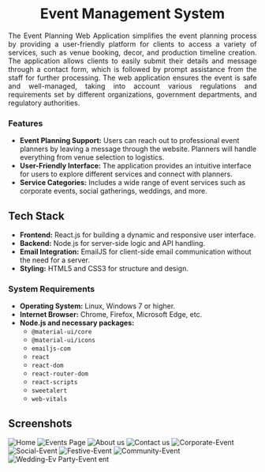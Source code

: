 <h1 align="center">
 Event Management System
 </h1>
 
<div align="justify">
The Event Planning Web Application simplifies the event planning process by providing a user-friendly platform for clients to access a variety of services, such as venue booking, decor, and production timeline creation. The application allows clients to easily submit their details and message through a contact form, which is followed by prompt assistance from the staff for further processing. The web application ensures the event is safe and well-managed, taking into account various regulations and requirements set by different organizations, government departments, and regulatory authorities.
 </div>

 ### Features
- **Event Planning Support:** Users can reach out to professional event planners by leaving a message through the website. Planners will handle everything from venue selection to logistics.
- **User-Friendly Interface:** The application provides an intuitive interface for users to explore different services and connect with planners.
- **Service Categories:** Includes a wide range of event services such as corporate events, social gatherings, weddings, and more.
  
## Tech Stack
- **Frontend:** React.js for building a dynamic and responsive user interface.
- **Backend:** Node.js for server-side logic and API handling.
- **Email Integration:** EmailJS for client-side email communication without the need for a server.
- **Styling:** HTML5 and CSS3 for structure and design.

### System Requirements
- **Operating System:** Linux, Windows 7 or higher.
- **Internet Browser:** Chrome, Firefox, Microsoft Edge, etc.
- **Node.js and necessary packages:**
  - `@material-ui/core`
  - `@material-ui/icons`
  - `emailjs-com`
  - `react`
  - `react-dom`
  - `react-router-dom`
  - `react-scripts`
  - `sweetalert`
  - `web-vitals`
  
## Screenshots
![Home](https://user-images.githubusercontent.com/68786151/177297269-1d521191-9fe2-4001-a520-ac010e2ca9b1.png)
![Events Page](https://user-images.githubusercontent.com/68786151/177297349-2c2d27c5-4c1a-47b3-bd79-57c49a8f1970.png)
![About us](https://user-images.githubusercontent.com/68786151/177297300-b09c1da0-6b0a-40c6-b7ca-0c97cc0ec948.png)
![Contact us](https://user-images.githubusercontent.com/68786151/177297434-7a46ba50-8fab-44d4-8141-94abf3a6b30d.png)
![Corporate-Event](https://user-images.githubusercontent.com/68786151/177297468-c1b751f3-8a92-4db0-88a0-79f1be0a4e09.png)
![Social-Event](https://user-images.githubusercontent.com/68786151/177297487-5dc91be8-047f-4be9-b9f3-c0dfb2d421af.png)
![Festive-Event](https://user-images.githubusercontent.com/68786151/177297500-620411d4-e580-41dd-b56c-970d4cd7cb3e.png)
![Community-Event](https://user-images.githubusercontent.com/68786151/177297530-83b15dcf-5b73-47b9-8e00-d60d61465594.png)
![Wedding-Ev
![Party-Event](https://user-images.githubusercontent.com/68786151/177297556-95f47468-c8a4-4e4a-8abe-06e48966c402.png)
ent](https://user-images.githubusercontent.com/68786151/177297543-75a571d8-2907-4e24-80a5-83e12be44283.png)





